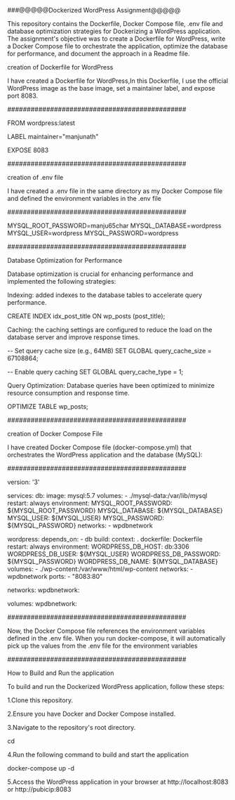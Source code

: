 ###@@@@@Dockerized WordPress Assignment@@@@@

This repository contains the Dockerfile, Docker Compose file, .env file and database optimization strategies for Dockerizing a WordPress application. The assignment's objective was to create a Dockerfile for WordPress, write a Docker Compose file to orchestrate the application, optimize the database for performance, and document the approach in a Readme file.


creation of Dockerfile for WordPress

I have created a Dockerfile for WordPress,In this Dockerfile, I use the official WordPress image as the base image, set a maintainer label, and expose port 8083.

##############################################

FROM wordpress:latest

LABEL maintainer="manjunath"

EXPOSE 8083

##############################################

creation of .env file

I have created a .env file in the same directory as my Docker Compose file and defined the environment variables in the .env file


##############################################

MYSQL_ROOT_PASSWORD=manju65char
MYSQL_DATABASE=wordpress
MYSQL_USER=wordpress
MYSQL_PASSWORD=wordpress

##############################################

Database Optimization for Performance

Database optimization is crucial for enhancing performance and implemented the following strategies:

Indexing:  added indexes to the database tables to accelerate query performance.

CREATE INDEX idx_post_title ON wp_posts (post_title);


Caching: the caching settings are configured to reduce the load on the database server and improve response times.

-- Set query cache size (e.g., 64MB)
SET GLOBAL query_cache_size = 67108864;

-- Enable query caching
SET GLOBAL query_cache_type = 1;

Query Optimization: Database queries have been optimized to minimize resource consumption and response time.

OPTIMIZE TABLE wp_posts;



##############################################


creation of Docker Compose File

I have created Docker Compose file (docker-compose.yml) that orchestrates the WordPress application and the database (MySQL):


##############################################

version: '3'

services:
  db:
    image: mysql:5.7
    volumes:
      - ./mysql-data:/var/lib/mysql
    restart: always
    environment:
      MYSQL_ROOT_PASSWORD: ${MYSQL_ROOT_PASSWORD}
      MYSQL_DATABASE: ${MYSQL_DATABASE}
      MYSQL_USER: ${MYSQL_USER}
      MYSQL_PASSWORD: ${MYSQL_PASSWORD}
    networks:
      - wpdbnetwork

  wordpress:
    depends_on:
      - db
    build:
      context: . 
      dockerfile: Dockerfile  
    restart: always
    environment:
      WORDPRESS_DB_HOST: db:3306
      WORDPRESS_DB_USER: ${MYSQL_USER}
      WORDPRESS_DB_PASSWORD: ${MYSQL_PASSWORD}
      WORDPRESS_DB_NAME: ${MYSQL_DATABASE}
    volumes:
      - ./wp-content:/var/www/html/wp-content
    networks:
      - wpdbnetwork
    ports:
      - "8083:80"  

networks:
  wpdbnetwork:

volumes:
  wpdbnetwork:


##############################################

Now, the Docker Compose file references the environment variables defined in the .env file. When you run docker-compose, it will automatically pick up the values from the .env file for the environment variables

##############################################

How to Build and Run the application 


To build and run the Dockerized WordPress application, follow these steps:

1.Clone this repository.

2.Ensure you have Docker and Docker Compose installed.

3.Navigate to the repository's root directory.


cd <path of the directory> 

4.Run the following command to build and start the application

docker-compose up -d

5.Access the WordPress application in your browser at http://localhost:8083 or http://pubicip:8083






